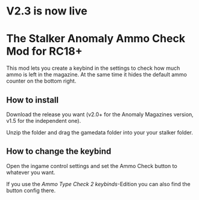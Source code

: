 # V2.3 is now live #

# The Stalker Anomaly **Ammo Check** Mod for RC18+ #

This mod lets you create a keybind in the settings to check how much ammo is left in the magazine. At the same time it hides the default ammo counter on the bottom right.

## How to install ##
Download the release you want (v2.0+ for the Anomaly Magazines version, v1.5 for the independent one).

Unzip the folder and drag the gamedata folder into your your stalker folder.

## How to change the keybind ##
Open the ingame control settings and set the Ammo Check button to whatever you want.

If you use the *Ammo Type Check 2 keybinds*-Edition you can also find the button config there.
